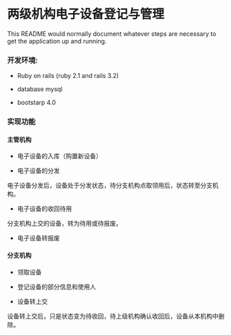 # 两级机构电子设备登记与管理

This README would normally document whatever steps are necessary to get the
application up and running.

### 开发环境:

* Ruby on rails (ruby 2.1 and rails 3.2)

* database mysql

* bootstarp 4.0

### 实现功能

#### 主管机构

* 电子设备的入库（购置新设备）

* 电子设备的分发

电子设备分发后，设备处于分发状态，待分支机构点取领用后，状态转至分支机构。

* 电子设备的收回待用

分支机构上交的设备，转为待用或待报废。

* 电子设备转报废

#### 分支机构

* 领取设备

* 登记设备的部分信息和使用人

* 设备转上交

设备转上交后，只是状态变为待收回，待上级机构确认收回后，设备从本机构中删除。
